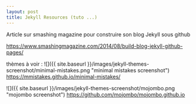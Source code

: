 ```yaml
---
layout: post
title: Jekyll Resources (tuto ...)
---
```


Article sur smashing magazine pour construire son blog Jekyll sous github

<https://www.smashingmagazine.com/2014/08/build-blog-jekyll-github-pages/>


thèmes à voir :
![]({{ site.baseurl }}/images/jekyll-themes-screenshot/minimal-mistakes.png "minimal mistakes screenshot")
https://mmistakes.github.io/minimal-mistakes/

![]({{ site.baseurl }}/images/jekyll-themes-screenshot/mojombo.png "mojombo screenshot")
https://github.com/mojombo/mojombo.github.io
